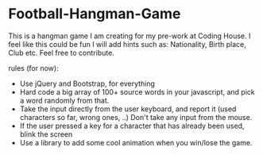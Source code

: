 # Football-Hangman-Game
This is a hangman game I am creating for my pre-work at Coding House. I feel like this could be fun I
will add hints such as: Nationality, Birth place, Club etc. Feel free to contribute.

rules (for now):
  - Use jQuery and Bootstrap, for everything
  - Hard code a big array of 100+ source words in your javascript, and pick a word randomly from that.
  - Take the input directly from the user keyboard, and report it (used characters so far, wrong ones, ..) Don't take any input from the mouse.
  - If the user pressed a key for a character that has already been used, blink the screen
  - Use a library to add some cool animation when you win/lose the game. 
